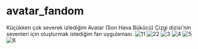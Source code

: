 # avatar_fandom

Küçükken çok severek izlediğim Avatar (Son Hava Bükücü) Çizgi dizisi'nin sevenleri için oluşturmak istediğim fan uygulaması.
![11](https://user-images.githubusercontent.com/74013091/116615200-a325d280-a943-11eb-850e-61b1ee877fdb.jpg) ![22](https://user-images.githubusercontent.com/74013091/116615203-a3be6900-a943-11eb-962f-4b84580c461c.jpg)
![3](https://user-images.githubusercontent.com/74013091/116613439-56d99300-a941-11eb-81b3-d77d67b9e1b4.png)
![4](https://user-images.githubusercontent.com/74013091/116613561-7c669c80-a941-11eb-890b-1de68a98b54b.png) ![5](https://user-images.githubusercontent.com/74013091/116613564-7d97c980-a941-11eb-8cbc-bfb06e56dac5.png) ![6](https://user-images.githubusercontent.com/74013091/116613568-7f618d00-a941-11eb-86c2-53b24cee836f.png)
